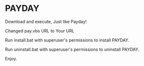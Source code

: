 # PAYDAY
Download and execute, Just like Payday!

Changed pay.vbs URL to Your URL

Run install.bat with superuser's permissions to install PAYDAY.


Run uninstall.bat with superuser's permissions to uninstall PAYDAY.

Enjoy.